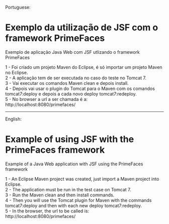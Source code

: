 Portuguese: 
# Exemplo da utilização de JSF com o framework PrimeFaces

Exemplo de aplicação Java Web com JSF utlizando o framework PrimeFaces

1 - Foi criado um projeto Maven do Eclipse, é só importar um projeto Maven no Eclipse.    
2 - A aplicação tem de ser executada no caso do teste no Tomcat 7.  
3 - Vai executar os comandos Maven clean e depois install.    
4 - Depois vai usar o plugin do Tomcat para o Maven com os comandos   
    tomcat7:deploy e depois a cada novo deploy tomcat7:redeploy.          
5 - No browser a url a ser chamada é a:   
    http://localhost:8080/primefaces/
__________________________________________________________________________________________________________


English:
# Example of using JSF with the PrimeFaces framework

Example of a Java Web application with JSF using the PrimeFaces framework

1 - An Eclipse Maven project was created, just import a Maven project into Eclipse.  
2 - The application must be run in the test case on Tomcat 7.  
3 - Run the Maven clean and then install commands.   
4 - Then you will use the Tomcat plugin for Maven with the commands  
    tomcat7:deploy and then with each new deploy tomcat7:redeploy.      
5 - In the browser, the url to be called is:  
    http://localhost:8080/primefaces/    
